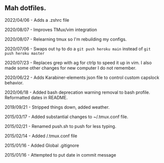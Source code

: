 ## Mah dotfiles.

2022/04/06 - Adds a .zshrc file

2020/08/07 - Improves TMux/vim integration

2020/08/07 - Relearning tmux so I'm rebuilding my configs.

2020/07/06 - Swaps out `hp` to do a `git push heroku main` instead of `git push heroku master`

2020/07/23 - Replaces grep with ag for ctrlp to speed it up in vim. I also made some other changes for new computer I do not remember.

2020/06/22 - Adds Karabiner-elements json file to control custom capslock behavior.

2020/06/18 - Added bash deprecation warning removal to bash profile. Reformatted dates in README.

2019/09/21 - Stripped things down, added weather.

2015/03/17 - Added substantial changes to ~/.tmux.conf file.

2015/02/21 - Renamed push.sh to push for less typing.

2015/02/14 - Added /.tmux.conf file

2015/01/16 - Added Global .gitignore

2015/01/16 - Attempted to put date in commit message








